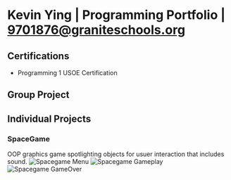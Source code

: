 # Kevin Ying | Programming Portfolio | 9701876@graniteschools.org

## Certifications
* Programming 1 USOE Certification

## Group Project

## Individual Projects

### SpaceGame
OOP graphics game spotlighting objects for usuer interaction that includes sound.
![Spacegame Menu]()
![Spacegame Gameplay]()
![Spacegame GameOver]()
